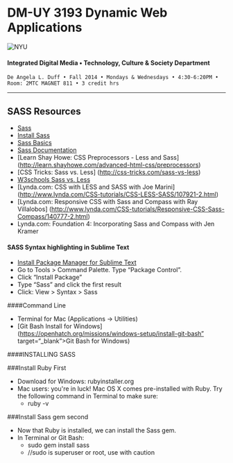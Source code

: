 # DM-UY 3193 Dynamic Web Applications

![NYU](http://ws2.polishedsolid.com/de/nyu_soe_logo.png)
#### Integrated Digital Media • Technology, Culture & Society Department

    De Angela L. Duff • Fall 2014 • Mondays & Wednesdays • 4:30-6:20PM • Room: 2MTC MAGNET 811 • 3 credit hrs

---

## SASS Resources

* [Sass](http://sass-lang.com)
* [Install Sass](http://sass-lang.com/install)
* [Sass Basics](http://sass-lang.com/guide)
* [Sass Documentation](http://sass-lang.com/documentation/file.SASS_REFERENCE.html)
* [Learn Shay Howe: CSS Preprocessors - Less and Sass] (http://learn.shayhowe.com/advanced-html-css/preprocessors)
* [CSS Tricks: Sass vs. Less] (http://css-tricks.com/sass-vs-less)
* [W3schools Sass vs. Less](http://www.w3schools.eu/2012/03/sass-vs-less-vs-stylus-a-preprocessor-shootout)
* [Lynda.com: CSS with LESS and SASS with Joe Marini] (http://www.lynda.com/CSS-tutorials/CSS-LESS-SASS/107921-2.html)
* [Lynda.com: Responsive CSS with Sass and Compass with Ray Villalobos] (http://www.lynda.com/CSS-tutorials/Responsive-CSS-Sass-Compass/140777-2.html)
* Lynda.com: Foundation 4: Incorporating Sass and Compass with Jen Kramer

#### SASS Syntax highlighting in Sublime Text
* [Install Package Manager for Sublime Text](https://sublime.wbond.net/installation)
* Go to Tools > Command Palette. Type “Package Control”.
* Click “Install Package”
* Type “Sass” and click the first result
* Click: View > Syntax > Sass


####Command Line
* Terminal for Mac (Applications -> Utilities)
* [Git Bash Install for Windows] (https://openhatch.org/missions/windows-setup/install-git-bash” target=“_blank”>Git Bash for Windows)

####INSTALLING SASS

###Install Ruby First
* Download for Windows: rubyinstaller.org
* Mac users: you're in luck! Mac OS X comes pre-installed with Ruby. Try the following command in Terminal to make sure:
  * ruby -v

###Install Sass gem second
* Now that Ruby is installed, we can install the Sass gem.
* In Terminal or Git Bash:
  * sudo gem install sass
  * //sudo is superuser or root, use with caution

